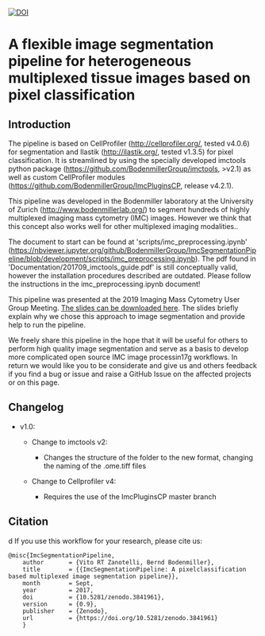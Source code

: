 [![DOI](https://zenodo.org/badge/103582813.svg)](https://zenodo.org/badge/latestdoi/103582813)
# A flexible  image segmentation pipeline for heterogeneous multiplexed tissue images based on pixel classification

## Introduction
The pipeline is based on CellProfiler (http://cellprofiler.org/, tested v4.0.6) for segmentation and Ilastik
(http://ilastik.org/, tested v1.3.5)
for pixel classification. It is streamlined by using the specially developed imctools python
package (https://github.com/BodenmillerGroup/imctools, >v2.1) as well as custom CellProfiler modules 
(https://github.com/BodenmillerGroup/ImcPluginsCP, release v4.2.1).

This pipeline was developed in the Bodenmiller laboratory at the University of Zurich (http://www.bodenmillerlab.org/)
to segment hundreds of highly multiplexed imaging mass cytometry (IMC) images.
However we think that this concept also works well for other multiplexed imaging modalities..

The document to start can be found at 'scripts/imc_preprocessing.ipynb'
(https://nbviewer.jupyter.org/github/BodenmillerGroup/ImcSegmentationPipeline/blob/development/scripts/imc_preprocessing.ipynb).
The pdf found in 'Documentation/201709_imctools_guide.pdf' is still conceptually valid, however the installation
procedures described are outdated. Please follow the instructions in the imc_preprocessing.ipynb document!

This pipeline was presented at the 2019 Imaging Mass Cytometry User Group Meeting.
[The slides can be downloaded here](https://drive.google.com/file/d/1ajPzlJ2CUj6sFYSOq0HR2dOJehHIlCJt/view).
The slides briefly explain why we chose this approach to image segmentation and provide help to run the pipeline.

We freely share this pipeline in the hope that it will be useful for others to perform high quality image segmentation
and serve as a basis to develop more complicated open source IMC image processin17g workflows. In return we would like
you to be considerate and give us and others feedback if you find a bug or issue and raise a GitHub Issue
on the affected projects or on this page.

## Changelog
- v1.0:
    - Change to imctools v2:
        - Changes the structure of the folder to the new format, changing the
          naming of the .ome.tiff files
          
    - Change to Cellprofiler v4:
        - Requires the use of the ImcPluginsCP master branch

## Citation
d
If you use this workflow for your research, please cite us:
```
@misc{ImcSegmentationPipeline,
    author       = {Vito RT Zanotelli, Bernd Bodenmiller},
    title        = {{ImcSegmentationPipeline: A pixelclassification based multiplexed image segmentation pipeline}},
    month        = Sept,
    year         = 2017,
    doi          = {10.5281/zenodo.3841961},
    version      = {0.9},
    publisher    = {Zenodo},
    url          = {https://doi.org/10.5281/zenodo.3841961}
    }
```

